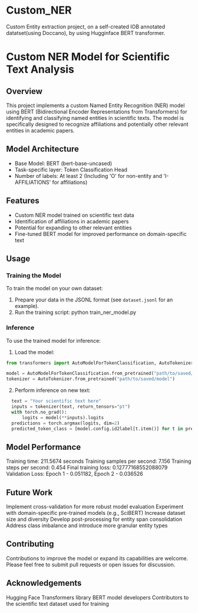 # Custom_NER
Custom Entity extraction project, on a self-created IOB annotated datatset(using Doccano), by using Hugginface BERT transformer.

# Custom NER Model for Scientific Text Analysis

## Overview

This project implements a custom Named Entity Recognition (NER) model using BERT (Bidirectional Encoder Representations from Transformers) for identifying and classifying named entities in scientific texts. The model is specifically designed to recognize affiliations and potentially other relevant entities in academic papers.

## Model Architecture

- Base Model: BERT (bert-base-uncased)
- Task-specific layer: Token Classification Head
- Number of labels: At least 2 (Including 'O' for non-entity and 'I-AFFILIATIONS' for affiliations)

## Features

- Custom NER model trained on scientific text data
- Identification of affiliations in academic papers
- Potential for expanding to other relevant entities
- Fine-tuned BERT model for improved performance on domain-specific text

## Usage

### Training the Model

To train the model on your own dataset:

1. Prepare your data in the JSONL format (see `dataset.jsonl` for an example).
2. Run the training script:
   python train_ner_model.py
### Inference

To use the trained model for inference:

1. Load the model:
```python
from transformers import AutoModelForTokenClassification, AutoTokenizer

model = AutoModelForTokenClassification.from_pretrained("path/to/saved/model")
tokenizer = AutoTokenizer.from_pretrained("path/to/saved/model")
```
2. Perform inference on new text:
```python
  text = "Your scientific text here"
  inputs = tokenizer(text, return_tensors="pt")
  with torch.no_grad():
      logits = model(**inputs).logits
  predictions = torch.argmax(logits, dim=2)
  predicted_token_class = [model.config.id2label[t.item()] for t in predictions[0]]
```
## Model Performance

Training time: 211.5674 seconds
Training samples per second: 7.156
Training steps per second: 0.454
Final training loss: 0.12777168552088079
Validation Loss: Epoch 1 - 0.051182, Epoch 2 - 0.036526

## Future Work

Implement cross-validation for more robust model evaluation
Experiment with domain-specific pre-trained models (e.g., SciBERT)
Increase dataset size and diversity
Develop post-processing for entity span consolidation
Address class imbalance and introduce more granular entity types

## Contributing
Contributions to improve the model or expand its capabilities are welcome. Please feel free to submit pull requests or open issues for discussion.

## Acknowledgements
Hugging Face Transformers library
BERT model developers
Contributors to the scientific text dataset used for training



